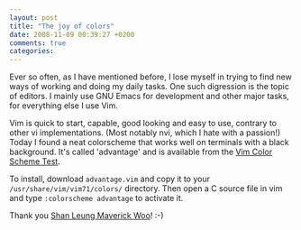 ```yaml
---
layout: post
title: "The joy of colors"
date: 2008-11-09 00:39:27 +0200
comments: true
categories: 
---
```


Ever so often, as I have mentioned before, I lose myself in trying to
find new ways of working and doing my daily tasks.  One such digression
is the topic of editors.  I mainly use GNU Emacs for development and
other major tasks, for everything else I use Vim.

Vim is quick to start, capable, good looking and easy to use, contrary
to other vi implementations. (Most notably nvi, which I hate with a
passion!) Today I found a neat colorscheme that works well on terminals
with a black background. It's called 'advantage' and is available from
the [Vim Color Scheme Test][1].

To install, download `advantage.vim` and copy it to your
`/usr/share/vim/vim71/colors/` directory.  Then open a C source file in
vim and type `:colorscheme advantage` to activate it.

Thank you [Shan Leung Maverick Woo][2]! :-) 

[1]: https://web.archive.org/web/20090601001529/http://www.cs.cmu.edu/~maverick/VimColorSchemeTest/
[2]: https://web.archive.org/web/20090601001529/http://www.cs.cmu.edu/~maverick/
